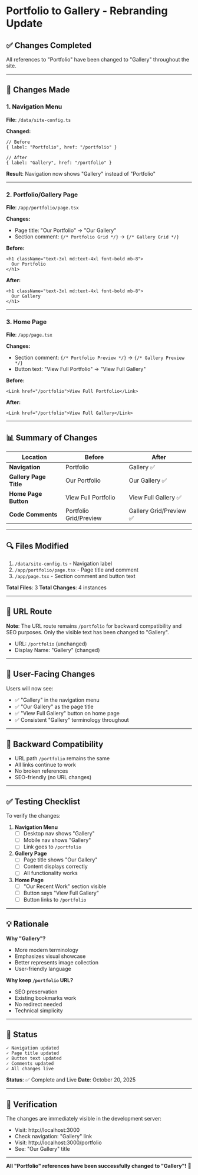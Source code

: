 # Portfolio to Gallery - Rebranding Update

## ✅ Changes Completed

All references to "Portfolio" have been changed to "Gallery" throughout the site.

---

## 📝 Changes Made

### 1. Navigation Menu
**File**: `/data/site-config.ts`

**Changed:**
```tsx
// Before
{ label: "Portfolio", href: "/portfolio" }

// After
{ label: "Gallery", href: "/portfolio" }
```

**Result**: Navigation now shows "Gallery" instead of "Portfolio"

---

### 2. Portfolio/Gallery Page
**File**: `/app/portfolio/page.tsx`

**Changes:**
- Page title: "Our Portfolio" → "Our Gallery"
- Section comment: `{/* Portfolio Grid */}` → `{/* Gallery Grid */}`

**Before:**
```tsx
<h1 className="text-3xl md:text-4xl font-bold mb-8">
  Our Portfolio
</h1>
```

**After:**
```tsx
<h1 className="text-3xl md:text-4xl font-bold mb-8">
  Our Gallery
</h1>
```

---

### 3. Home Page
**File**: `/app/page.tsx`

**Changes:**
- Section comment: `{/* Portfolio Preview */}` → `{/* Gallery Preview */}`
- Button text: "View Full Portfolio" → "View Full Gallery"

**Before:**
```tsx
<Link href="/portfolio">View Full Portfolio</Link>
```

**After:**
```tsx
<Link href="/portfolio">View Full Gallery</Link>
```

---

## 📊 Summary of Changes

| Location | Before | After |
|----------|--------|-------|
| **Navigation** | Portfolio | Gallery ✅ |
| **Gallery Page Title** | Our Portfolio | Our Gallery ✅ |
| **Home Page Button** | View Full Portfolio | View Full Gallery ✅ |
| **Code Comments** | Portfolio Grid/Preview | Gallery Grid/Preview ✅ |

---

## 🔍 Files Modified

1. `/data/site-config.ts` - Navigation label
2. `/app/portfolio/page.tsx` - Page title and comment
3. `/app/page.tsx` - Section comment and button text

**Total Files**: 3
**Total Changes**: 4 instances

---

## 📍 URL Route

**Note**: The URL route remains `/portfolio` for backward compatibility and SEO purposes. Only the visible text has been changed to "Gallery".

- URL: `/portfolio` (unchanged)
- Display Name: "Gallery" (changed)

---

## 🎯 User-Facing Changes

Users will now see:
- ✅ "Gallery" in the navigation menu
- ✅ "Our Gallery" as the page title
- ✅ "View Full Gallery" button on home page
- ✅ Consistent "Gallery" terminology throughout

---

## 🔄 Backward Compatibility

- URL path `/portfolio` remains the same
- All links continue to work
- No broken references
- SEO-friendly (no URL changes)

---

## ✅ Testing Checklist

To verify the changes:

1. **Navigation Menu**
   - [ ] Desktop nav shows "Gallery"
   - [ ] Mobile nav shows "Gallery"
   - [ ] Link goes to `/portfolio`

2. **Gallery Page**
   - [ ] Page title shows "Our Gallery"
   - [ ] Content displays correctly
   - [ ] All functionality works

3. **Home Page**
   - [ ] "Our Recent Work" section visible
   - [ ] Button says "View Full Gallery"
   - [ ] Button links to `/portfolio`

---

## 💡 Rationale

**Why "Gallery"?**
- More modern terminology
- Emphasizes visual showcase
- Better represents image collection
- User-friendly language

**Why keep `/portfolio` URL?**
- SEO preservation
- Existing bookmarks work
- No redirect needed
- Technical simplicity

---

## 🚀 Status

```
✓ Navigation updated
✓ Page title updated
✓ Button text updated
✓ Comments updated
✓ All changes live
```

**Status**: ✅ Complete and Live
**Date**: October 20, 2025

---

## 📱 Verification

The changes are immediately visible in the development server:
- Visit: http://localhost:3000
- Check navigation: "Gallery" link
- Visit: http://localhost:3000/portfolio
- See: "Our Gallery" title

---

**All "Portfolio" references have been successfully changed to "Gallery"!** 🎉
